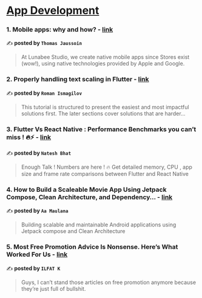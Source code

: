 
<h1><a href=https://medium.com/tag/mobile-app-development/recommended target="_blank" rel="noopener noreferrer">App Development</a></h1>
<h3>1. Mobile apps: why and how? - <a href="https://medium.com/@tom_jaussoin/mobile-apps-why-and-how-f3823601c2a3" target="_blank" rel="noopener noreferrer">link</a></h3>

✍️ **posted by `Thomas Jaussoin`**

<blockquote>At Lunabee Studio, we create native mobile apps since Stores exist (wow!), using native technologies provided by Apple and Google.</blockquote>

<h3>2. Properly handling text scaling in Flutter - <a href="https://medium.com/@pomis172/properly-handling-text-scaling-in-flutter-313fe717816c" target="_blank" rel="noopener noreferrer">link</a></h3>

✍️ **posted by `Roman Ismagilov`**

<blockquote>This tutorial is structured to present the easiest and most impactful solutions first. The later sections cover solutions that are harder…</blockquote>

<h3>3. Flutter Vs React Native : Performance Benchmarks you can’t miss ! 🔥⚡️ - <a href="https://medium.com/@nateshmbhat/flutter-vs-react-native-performance-benchmarks-you-cant-miss-️-2e31905df9b4" target="_blank" rel="noopener noreferrer">link</a></h3>

✍️ **posted by `Natesh Bhat`**

<blockquote>Enough Talk ! Numbers are here ! 🔥 Get detailed memory, CPU , app size and frame rate comparisons between Flutter and React Native</blockquote>

<h3>4. How to Build a Scaleable Movie App Using Jetpack Compose, Clean Architecture, and Dependency… - <a href="https://medium.com/@aamaulanabola10/how-to-build-a-scaleable-movie-app-using-jetpack-compose-clean-architecture-and-dependency-79224b0d7a79" target="_blank" rel="noopener noreferrer">link</a></h3>

✍️ **posted by `Aa Maulana`**

<blockquote>Building scalable and maintainable Android applications using Jetpack compose and Clean Architecture</blockquote>

<h3>5. Most Free Promotion Advice Is Nonsense. Here’s What Worked For Us - <a href="https://medium.com/better-marketing/most-free-promotion-advice-is-nonsense-heres-what-worked-for-us-456ddc928a7c" target="_blank" rel="noopener noreferrer">link</a></h3>

✍️ **posted by `ILFAT K`**

<blockquote>Guys, I can’t stand those articles on free promotion anymore because they’re just full of bullshit.</blockquote>

